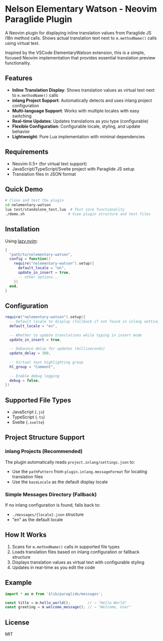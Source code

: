 # Nelson Elementary Watson - Neovim Paraglide Plugin

A Neovim plugin for displaying inline translation values from Paraglide JS i18n method calls. Shows actual translation text next to `m.methodName()` calls using virtual text.

Inspired by the VSCode ElementaryWatson extension, this is a simple, focused Neovim implementation that provides essential translation preview functionality.

## Features

- **Inline Translation Display**: Shows translation values as virtual text next to `m.methodName()` calls
- **inlang Project Support**: Automatically detects and uses inlang project configuration
- **Multi-language Support**: Works with multiple locales with easy switching
- **Real-time Updates**: Updates translations as you type (configurable)
- **Flexible Configuration**: Configurable locale, styling, and update behavior
- **Lightweight**: Pure Lua implementation with minimal dependencies

## Requirements

- Neovim 0.5+ (for virtual text support)
- JavaScript/TypeScript/Svelte project with Paraglide JS setup
- Translation files in JSON format

## Quick Demo

```bash
# Clone and test the plugin
cd nelementary-watson
lua test/standalone_test.lua  # Test core functionality
./demo.sh                    # View plugin structure and test files
```

## Installation

Using [lazy.nvim](https://github.com/folke/lazy.nvim):

```lua
{
  "path/to/nelementary-watson",
  config = function()
    require("nelementary-watson").setup({
      default_locale = "en",
      update_in_insert = true,
      -- other options...
    })
  end,
}
```

## Configuration

```lua
require("nelementary-watson").setup({
  -- Default locale to display (fallback if not found in inlang settings)
  default_locale = "en",
  
  -- Whether to update translations while typing in insert mode
  update_in_insert = true,
  
  -- Debounce delay for updates (milliseconds)
  update_delay = 300,
  
  -- Virtual text highlighting group
  hl_group = "Comment",
  
  -- Enable debug logging
  debug = false,
})
```

## Supported File Types

- JavaScript (`.js`)
- TypeScript (`.ts`)
- Svelte (`.svelte`)

## Project Structure Support

### inlang Projects (Recommended)

The plugin automatically reads `project.inlang/settings.json` to:
- Use the `pathPattern` from `plugin.inlang.messageFormat` for locating translation files
- Use the `baseLocale` as the default display locale

### Simple Messages Directory (Fallback)

If no inlang configuration is found, falls back to:
- `./messages/{locale}.json` structure
- "en" as the default locale

## How It Works

1. Scans for `m.methodName()` calls in supported file types
2. Loads translation files based on inlang configuration or fallback structure
3. Displays translation values as virtual text with configurable styling
4. Updates in real-time as you edit the code

## Example

```javascript
import * as m from '$lib/paraglide/messages';

const title = m.hello_world();        // → "Hello World"
const greeting = m.welcome_message(); // → "Welcome, User"
```

## License

MIT